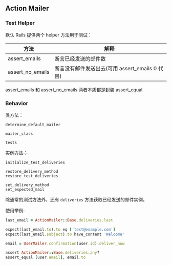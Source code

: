 ## Action Mailer

### Test Helper

默认 Rails 提供两个 helper 方法用于测试：

|方法|解释|
|--|--|
|assert_emails | 断言已经发送的邮件数|
|assert_no_emails | 断言没有邮件发送出去(可用 assert_emails 0 代替)|

assert_emails 和 assert_no_emails 两者本质都是封装 assert_equal.

### Behavior

类方法：

```
determine_default_mailer

mailer_class

tests
```

~~实例方法：~~

```
initialize_test_deliveries

restore_delivery_method
restore_test_deliveries

set_delivery_method
set_expected_mail
```

除通常的测试方法外，还有 `deliveries` 方法获取已经发送的邮件实例。

使用举例:

```ruby
last_email = ActionMailer::Base.deliveries.last

expect(last_email.to).to eq ['test@example.com']
expect(last_email.subject).to have_content 'Welcome'

email = UserMailer.confirmation(user.id).deliver_now

assert ActionMailer::Base.deliveries.any?
assert_equal [user.email], email.to
```
